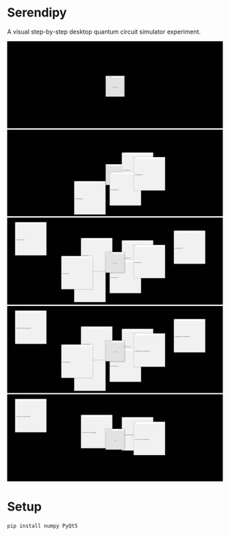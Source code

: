 # Serendipy
A visual step-by-step desktop quantum circuit simulator experiment.

![State 1](https://github.com/ietsnut/serendipy/blob/main/1.jpg?raw=true)
![State 2](https://github.com/ietsnut/serendipy/blob/main/2.jpg?raw=true)
![State 3](https://github.com/ietsnut/serendipy/blob/main/3.jpg?raw=true)
![State 4](https://github.com/ietsnut/serendipy/blob/main/4.jpg?raw=true)
![State 5](https://github.com/ietsnut/serendipy/blob/main/5.jpg?raw=true)

# Setup
```sh
pip install numpy PyQt5
```


